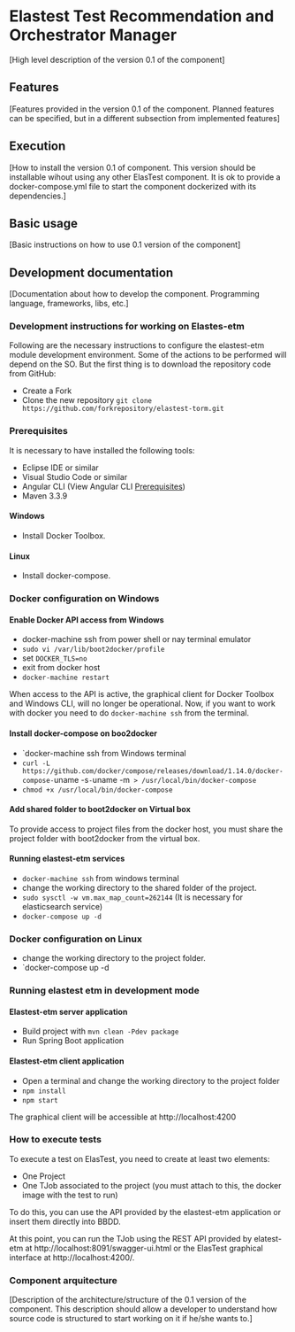 # Elastest Test Recommendation and Orchestrator Manager

[High level description of the version 0.1 of the component]

## Features

[Features provided in the version 0.1 of the component. Planned features can be specified, but in a different subsection from implemented features]

## Execution

[How to install the version 0.1 of component. This version should be installable wihout using any other ElasTest component. It is ok to provide a docker-compose.yml file to start the component dockerized with its dependencies.]

## Basic usage

[Basic instructions on how to use 0.1 version of the component]

## Development documentation

[Documentation about how to develop the component. Programming language, frameworks, libs, etc.]

### Development instructions for working on Elastes-etm
Following are the necessary instructions to configure the elastest-etm module development environment. Some of the actions to be performed will depend on the SO. But the first thing is to download the repository code from GitHub:

 - Create a Fork
 - Clone the new repository `git clone https://github.com/forkrepository/elastest-torm.git` 
	
### Prerequisites
It is necessary to have installed the following tools:

- Eclipse IDE or similar
- Visual Studio Code or similar
- Angular CLI (View Angular CLI [Prerequisites](https://github.com/angular/angular-cli)) 
- Maven 3.3.9

#### Windows

- Install Docker Toolbox.

#### Linux 

- Install docker-compose.

### Docker configuration on Windows

#### Enable Docker API access from Windows

- docker-machine ssh from power shell or nay terminal emulator
- `sudo vi /var/lib/boot2docker/profile`
- set `DOCKER_TLS=no`
- exit from docker host
- `docker-machine restart`

When access to the API is active, the graphical client for Docker Toolbox and Windows CLI, will no longer be operational.
Now, if you want to work with docker you need to do `docker-machine ssh` from the terminal.

#### Install docker-compose on boo2docker

- `docker-machine ssh from Windows terminal
- `curl -L https://github.com/docker/compose/releases/download/1.14.0/docker-compose-`uname -s`-`uname -m` > /usr/local/bin/docker-compose`
- `chmod +x /usr/local/bin/docker-compose`

#### Add shared folder to boot2docker on Virtual box
To provide access to project files from the docker host, you must share the project folder with boot2docker from the virtual box.

#### Running elastest-etm services

- `docker-machine ssh` from windows terminal
- change the working directory to the shared folder of the project.
- `sudo sysctl -w vm.max_map_count=262144` (It is necessary for elasticsearch service)
- `docker-compose up -d`

### Docker configuration on Linux

- change the working directory to the project folder.
- `docker-compose up -d

### Running elastest etm in development mode

#### Elastest-etm server application

- Build project with `mvn clean -Pdev package`
- Run Spring Boot application


#### Elastest-etm client application

- Open a terminal and change the working directory to the project folder
- `npm install`
- `npm start`

The graphical client will be accessible at http://localhost:4200 
 
### How to execute tests 

To execute a test on ElasTest, you need to create at least two elements:

- One Project
- One TJob associated to the project (you must attach to this, the docker image with the test to run)

To do this, you can use the API provided by the elastest-etm application or insert them directly into BBDD. 

At this point, you can run the TJob using the REST API provided by elatest-etm at http://localhost:8091/swagger-ui.html or the ElasTest graphical interface at http://localhost:4200/. 


### Component arquitecture

[Description of the architecture/structure of the 0.1 version of the component. This description should allow a developer to understand how source code is structured to start working on it if he/she wants to.]